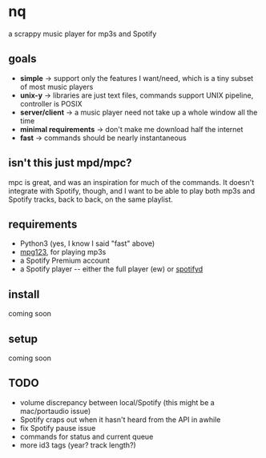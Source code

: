 # nq
a scrappy music player for mp3s and Spotify

## goals
- **simple** -> support only the features I want/need, which is a tiny subset of most music players
- **unix-y** -> libraries are just text files, commands support UNIX pipeline, controller is POSIX
- **server/client** -> a music player need not take up a whole window all the time
- **minimal requirements** -> don't make me download half the internet
- **fast** -> commands should be nearly instantaneous

## isn't this just mpd/mpc?
mpc is great, and was an inspiration for much of the commands. It doesn't integrate with
Spotify, though, and I want to be able to play both mp3s and Spotify tracks, back to back,
on the same playlist.

## requirements
- Python3 (yes, I know I said "fast" above)
- [mpg123](http://mpg123.org/), for playing mp3s
- a Spotify Premium account
- a Spotify player -- either the full player (ew) or [spotifyd](https://github.com/Spotifyd/spotifyd)

## install
coming soon

## setup
coming soon

## TODO
- volume discrepancy between local/Spotify (this might be a mac/portaudio issue)
- Spotify craps out when it hasn't heard from the API in awhile
- fix Spotify pause issue
- commands for status and current queue
- more id3 tags (year? track length?)
